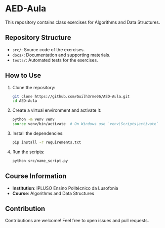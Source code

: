 # AED-Aula

This repository contains class exercises for Algorithms and Data Structures.

## Repository Structure

- `src/`: Source code of the exercises.
- `docs/`: Documentation and supporting materials.
- `tests/`: Automated tests for the exercises.

## How to Use

1. Clone the repository:
    ```bash
    git clone https://github.com/Guilh3rme06/AED-Aula.git
    cd AED-Aula
    ```

2. Create a virtual environment and activate it:
    ```bash
    python -m venv venv
    source venv/bin/activate  # On Windows use `venv\Scripts\activate`
    ```

3. Install the dependencies:
    ```bash
    pip install -r requirements.txt
    ```

4. Run the scripts:
    ```bash
    python src/name_script.py
    ```

## Course Information

- **Institution**: IPLUSO Ensino Politécnico da Lusofonia
- **Course**: Algorithms and Data Structures

## Contribution

Contributions are welcome! Feel free to open issues and pull requests.
